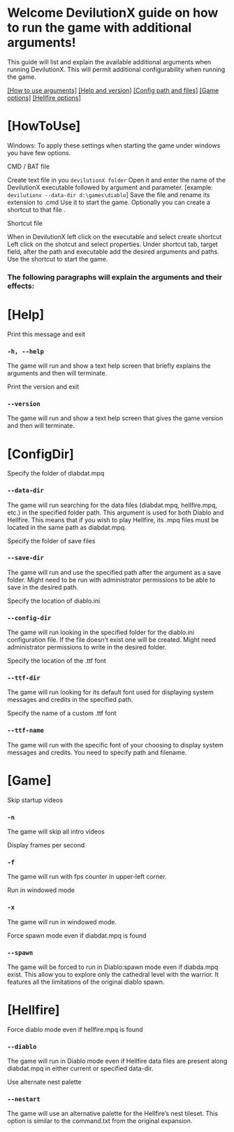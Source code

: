 # Welcome DevilutionX guide on how to run the game with additional arguments!

This guide will list and explain the available additional arguments when running DevilutionX. This will permit additional configurability when running the game.

[[How to use arguments]](#HowToUse)
[[Help and version]](#Help)
[[Config path and files]](#ConfigDir)
[[Game options]](#Game)
[[Hellfire options]](#Hellfire)

# [HowToUse]
Windows:
To apply these settings when starting the game under windows you have few options.


CMD / BAT file

Create text file in you `devilutionX folder`
Open it and enter the name of the DevilutionX executable followed by argument and parameter. [example: `devilutionx --data-dir d:\games\diablo`]
Save the file and rename its extension to .cmd
Use it to start the game.
Optionally you can create a shortcut to that file .


Shortcut file

When in DevilutionX left click on the executable and select create shortcut
Left click on the shotcut and select properties.
Under shortcut tab, target field, after the path and executable add the desired arguments and paths.
Use the shortcut to start the game.





### The following paragraphs will explain the arguments and their effects:

# [Help]


Print this message and exit
### `-h, --help`
The game will run and show a text help screen that briefly explains the arguments and then will terminate.


Print the version and exit
### `--version`
The game will run and show a text help screen that gives the game version and then will terminate.


# [ConfigDir]


Specify the folder of diabdat.mpq
### `--data-dir`
The game will run searching for the data files (diabdat.mpq, hellfire.mpq, etc.) in the specified folder path. This argument is used for both Diablo and Hellfire. This means that if you wish to play Hellfire, its .mpq  files must be located in the same path as diabdat.mpq.


Specify the folder of save files
### `--save-dir `          
The game will run and use the specified path after the argument as a save folder. Might need to be run with administrator permissions to be able to save in the desired path.


Specify the location of diablo.ini
### `--config-dir`
The game will run looking in the specified folder for the diablo.ini configuration file. If the file doesn’t exist one will be created. Might need administrator permissions to write in the desired folder.


Specify the location of the .ttf font
### `--ttf-dir`
The game will run looking for its default font used for displaying system messages and credits in the specified path.


Specify the name of a custom .ttf font
### `--ttf-name`
The game will run with the specific font of your choosing to display system messages and credits. You need to specify path and filename.


# [Game]


Skip startup videos
### `-n`
The game will skip all intro videos


Display frames per second
### `-f`
The game will run with fps counter in upper-left corner.


Run in windowed mode
### `-x`
The game will run in windowed mode.


Force spawn mode even if diabdat.mpq is found
### `--spawn`
The game will be forced to run in Diablo:spawn mode even if diabda.mpq exist. This allow you to explore only the cathedral level with the warrior. It features all the limitations of the original diablo spawn.


# [Hellfire]


Force diablo mode even if hellfire.mpq is found
### `--diablo`

The game will run in Diablo mode even if Hellfire data files are present along diabdat.mpq in either current or specified data-dir.


Use alternate nest palette
### `--nestart`

The game will use an alternative palette for the Hellfire’s nest tileset. This option is similar to the command.txt from the original expansion.
